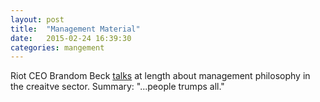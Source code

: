 ```yaml
---
layout: post
title:  "Management Material"
date:   2015-02-24 16:39:30
categories: mangement
---
```


Riot CEO Brandom Beck [talks][riot] at length about management philosophy in the creaitve sector. Summary: "...people trumps all."


[riot]: 	https://www.youtube.com/watch?feature=player_embedded&v=6PxxExsVA_Y